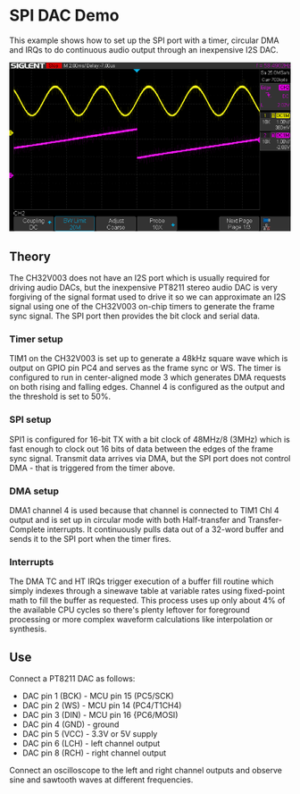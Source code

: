 # SPI DAC Demo
This example shows how to set up the SPI port with a timer, circular DMA and
IRQs to do continuous audio output through an inexpensive I2S DAC.

![Scope image of sine and sawtooth waves](oscope.png) 

## Theory
The CH32V003 does not have an I2S port which is usually required for driving
audio DACs, but the inexpensive PT8211 stereo audio DAC is very forgiving of
the signal format used to drive it so we can approximate an I2S signal using
one of the CH32V003 on-chip timers to generate the frame sync signal. The SPI
port then provides the bit clock and serial data.

### Timer setup
TIM1 on the CH32V003 is set up to generate a 48kHz square wave which is output
on GPIO pin PC4 and serves as the frame sync or WS. The timer is configured to
run in center-aligned mode 3 which generates DMA requests on both rising and
falling edges. Channel 4 is configured as the output and the threshold is set
to 50%.

### SPI setup
SPI1 is configured for 16-bit TX with a bit clock of 48MHz/8 (3MHz) which is
fast enough to clock out 16 bits of data between the edges of the frame sync
signal. Transmit data arrives via DMA, but the SPI port does not control DMA -
that is triggered from the timer above.

### DMA setup
DMA1 channel 4 is used because that channel is connected to TIM1 Chl 4 output
and is set up in circular mode with both Half-transfer and Transfer-Complete
interrupts. It continuously pulls data out of a 32-word buffer and sends it to
the SPI port when the timer fires.

### Interrupts
The DMA TC and HT IRQs trigger execution of a buffer fill routine which simply
indexes through a sinewave table at variable rates using fixed-point math to
fill the buffer as requested. This process uses up only about 4% of the
available CPU cycles so there's plenty leftover for foreground processing or
more complex waveform calculations like interpolation or synthesis.

## Use
Connect a PT8211 DAC as follows:
* DAC pin 1 (BCK) - MCU pin 15 (PC5/SCK)
* DAC pin 2 (WS)  - MCU pin 14 (PC4/T1CH4)
* DAC pin 3 (DIN) - MCU pin 16 {PC6/MOSI)
* DAC pin 4 (GND) - ground
* DAC pin 5 (VCC) - 3.3V or 5V supply
* DAC pin 6 (LCH) - left channel output
* DAC pin 8 (RCH) - right channel output

Connect an oscilloscope to the left and right channel outputs and observe
sine and sawtooth waves at different frequencies.
